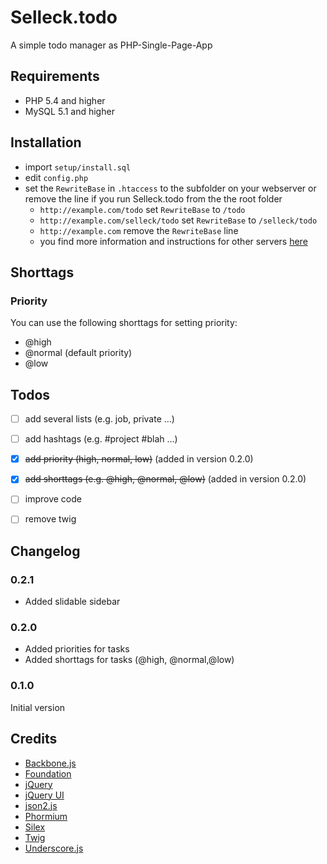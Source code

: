 # Selleck.todo

A simple todo manager as PHP-Single-Page-App


## Requirements

* PHP 5.4 and higher
* MySQL 5.1 and higher


## Installation

* import `setup/install.sql`
* edit `config.php`
* set the `RewriteBase` in `.htaccess` to the subfolder on your webserver or remove the line if you run Selleck.todo
from the the root folder
    * `http://example.com/todo` set `RewriteBase` to `/todo`
    * `http://example.com/selleck/todo` set `RewriteBase` to `/selleck/todo`
    * `http://example.com` remove the `RewriteBase` line
    * you find more information and instructions for other servers [here](http://silex.sensiolabs.org/doc/web_servers.html)


## Shorttags

### Priority

You can use the following shorttags for setting priority:

* @high
* @normal (default priority)
* @low


## Todos

- [ ] add several lists (e.g. job, private ...)
- [ ] add hashtags (e.g. #project #blah ...)
- [x] <del>add priority (high, normal, low)</del> (added in version 0.2.0)
- [x] <del>add shorttags (e.g. @high, @normal, @low)</del> (added in version 0.2.0)
- [ ] improve code
- [ ] remove twig


## Changelog

### 0.2.1

* Added slidable sidebar

### 0.2.0

* Added priorities for tasks
* Added shorttags for tasks (@high, @normal,@low)

### 0.1.0

Initial version


## Credits

* [Backbone.js](http://backbonejs.org/)
* [Foundation](http://foundation.zurb.com/)
* [jQuery](http://jquery.com/)
* [jQuery UI](http://jqueryui.com/)
* [json2.js](http://github.com/douglascrockford/JSON-js)
* [Phormium](https://github.com/ihabunek/phormium)
* [Silex](http://silex.sensiolabs.org/)
* [Twig](http://twig.sensiolabs.org/)
* [Underscore.js](http://underscorejs.org/)